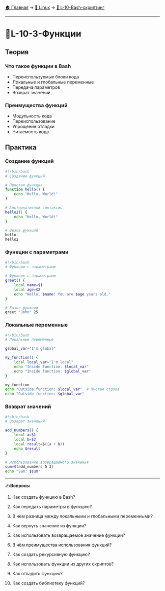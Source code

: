 [🏠 Главная](../../README.md) → [🐧 Linux](../../README.md#-linux) → [📜 L-10-Bash-скриптинг](../../README.md#-l-10-bash-скриптинг)

---

# 📜L-10-3-Функции

## Теория

### Что такое функции в Bash
- Переиспользуемые блоки кода
- Локальные и глобальные переменные
- Передача параметров
- Возврат значений

### Преимущества функций
- Модульность кода
- Переиспользование
- Упрощение отладки
- Читаемость кода

## Практика

### Создание функций
```bash
#!/bin/bash
# Создание функций

# Простая функция
function hello() {
    echo "Hello, World!"
}

# Альтернативный синтаксис
hello2() {
    echo "Hello, World!"
}

# Вызов функций
hello
hello2
```

### Функции с параметрами
```bash
#!/bin/bash
# Функции с параметрами

# Функция с параметрами
greet() {
    local name=$1
    local age=$2
    echo "Hello, $name! You are $age years old."
}

# Вызов функции
greet "John" 25
```

### Локальные переменные
```bash
#!/bin/bash
# Локальные переменные

global_var="I'm global"

my_function() {
    local local_var="I'm local"
    echo "Inside function: $local_var"
    echo "Inside function: $global_var"
}

my_function
echo "Outside function: $local_var"  # Пустая строка
echo "Outside function: $global_var"
```

### Возврат значений
```bash
#!/bin/bash
# Возврат значений

add_numbers() {
    local a=$1
    local b=$2
    local result=$((a + b))
    echo $result
}

# Использование возвращаемого значения
sum=$(add_numbers 5 3)
echo "Sum: $sum"
```

---

✍️**Вопросы**

1. Как создать функцию в Bash?

2. Как передать параметры в функцию?

3. В чём разница между локальными и глобальными переменными?

4. Как вернуть значение из функции?

5. Как использовать возвращаемое значение функции?

6. В чём преимущества использования функций?

7. Как создать рекурсивную функцию?

8. Как использовать функции из других скриптов?

9. Как отладить функцию?

10. Как создать библиотеку функций?
